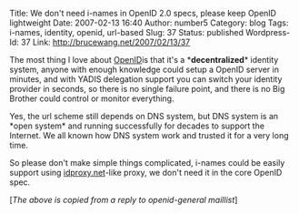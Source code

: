 Title: We don't need i-names in OpenID 2.0 specs, please keep OpenID lightweight 
Date: 2007-02-13 16:40
Author: number5
Category: blog
Tags: i-names, identity, openid, url-based
Slug: 37
Status: published
Wordpress-Id: 37
Link: http://brucewang.net/2007/02/13/37

The most thing I love about [OpenID](http://openid.net)is that it's
a \***decentralized**\* identity system, anyone with enough knowledge
could setup a OpenID server in minutes, and with YADIS delegation
support you can switch your identity provider in seconds, so there is no
single failure point, and there is no Big Brother could control or
monitor everything.

Yes, the url scheme still depends on DNS system, but DNS system is
an \*open system\* and running successfully for decades to support the
Internet. We all known how DNS system work and trusted it for a very
long time.

So please don't make simple things complicated, i-names could be easily
support using [idproxy.net](http://idproxy.net)-like proxy, we don't
need it in the core OpenID spec.

[*The above is copied from a reply to openid-general maillist*]
